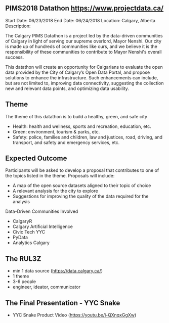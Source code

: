 PIMS2018 Datathon https://www.projectdata.ca/
---------------------------------------------

Start Date: 06/23/2018
End Date: 06/24/2018
Location: Calgary, Alberta
Description: 

The Calgary PIMS Datathon is a project led by the data-driven communities of Calgary in light of serving our supreme overlord, Mayor Nenshi. Our city is made up of hundreds of communities like ours, and we believe it is the responsibility of these communities to contribute to Mayor Nenshi's overall success.

This datathon will create an opportunity for Calgarians to evaluate the open data provided by the City of Calgary’s Open Data Portal, and propose solutions to enhance the infrastructure. Such enhancements can include, but are not limited to, improving data connectivity, suggesting the collection new and relevant data points, and optimizing data usability.

Theme
-----

The theme of this datathon is to build a healthy, green, and safe city

* Health: health and wellness, sports and recreation, education, etc.
* Green: environment, tourism & parks, etc.
* Safety: police, families and children, law and justices, road, driving, and transport, and safety and emergency services, etc. 

Expected Outcome
----------------

Participants will be asked to develop a proposal that contributes to one of the topics listed in the theme. Proposals will include: 
* A map of the open source datasets aligned to their topic of choice
* A relevant analysis for the city to explore
* Suggestions for improving the quality of the data required for the analysis

Data-Driven Communities Involved
* CalgaryR
* Calgary Artificial Intelligence
* Civic Tech YYC
* PyData
* Analytics Calgary

The RUL3Z
---------

* min 1 data source (https://data.calgary.ca/)
* 1 theme
* 3-6 people
* engineer, ideator, communicator
 
The Final Presentation - YYC Snake
---------

* YYC Snake Product Video (https://youtu.be/i-QXnqxGgXw)
